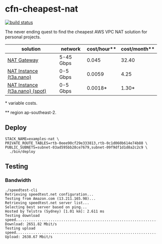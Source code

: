 # cfn-cheapest-nat

[![build status][3]][4]

The never ending quest to find the cheapest AWS VPC NAT solution for personal projects.

|solution                           |network  |cost/hour**|cost/month**|
|-----------------------------------|---------|-----------|------------|
|[NAT Gateway][1]                   |5-45 Gbps|0.045      |32.40       |
|[NAT Instance (t3a.nano)][2]       |0-5  Gbps|0.0059     | 4.25       |
|[NAT Instance (t3a.nano) (spot)][2]|0-5  Gbps|0.0018*    | 1.30*      |

\* variable costs.

\*\* region ap-southeast-2.

## Deploy

```
STACK_NAME=examples-nat \
PRIVATE_ROUTE_TABLES=rtb-0eee90cf29e333813,rtb-0c1d060b614e74b88 \
PUBLIC_SUBNETS=subnet-03ad595bb28ce7679,subnet-09f9df1d1d8a2c2c9 \
  ./bin/deploy
```

## Testing

### Bandwidth

```
./speedtest-cli
Retrieving speedtest.net configuration...
Testing from Amazon.com (13.211.165.98)...
Retrieving speedtest.net server list...
Selecting best server based on ping...
Hosted by Telstra (Sydney) [1.01 km]: 2.611 ms
Testing download speed................................................................................
Download: 2651.82 Mbit/s
Testing upload speed................................................................................................
Upload: 2638.67 Mbit/s
```

[1]: https://docs.aws.amazon.com/vpc/latest/userguide/vpc-nat-gateway.html
[2]: https://docs.aws.amazon.com/vpc/latest/userguide/VPC_NAT_Instance.html
[3]: https://codebuild.us-east-1.amazonaws.com/badges?uuid=eyJlbmNyeXB0ZWREYXRhIjoiWVdkQTF5ekRUSm1FNjgxT0RsL0ZBanFER1dSRG1kQWI0VUNLS2NlS0EwZ0pjdmN5a1RVSGI5K2p5Ty9vZFVZZ2gxck1GOWM4bHJ3WC9VVzJhZDVieE9vPSIsIml2UGFyYW1ldGVyU3BlYyI6IlhoM1dkMGw4M3VFNXlZWU4iLCJtYXRlcmlhbFNldFNlcmlhbCI6MX0%3D&branch=master
[4]: https://console.aws.amazon.com/codesuite/codebuild/projects/examples-cheapest-nat/history?region=us-east-1

